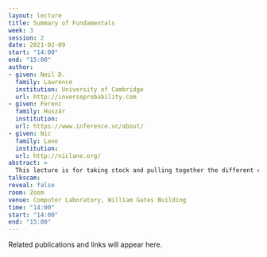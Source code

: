```yaml
---
layout: lecture
title: Summary of Fundamentals
week: 3
session: 2
date: 2021-02-09
start: "14:00"
end: "15:00"
author:
- given: Neil D.
  family: Lawrence
  institution: University of Cambridge
  url: http://inverseprobability.com
- given: Ferenc
  family: Huszár
  institution: 
  url: https://www.inference.vc/about/
- given: Nic
  family: Lane
  institution: 
  url: http://niclane.org/
abstract: >
  This lecture is for taking stock and pulling together the different components we've introduced so far that give the fundamental building blocks of the neural network revolution.
talkscam:
reveal: false
room: Zoom
venue: Computer Laboratory, William Gates Building
time: "14:00"
start: "14:00"
end: "15:00"
---
```


Related publications and links will appear here.
